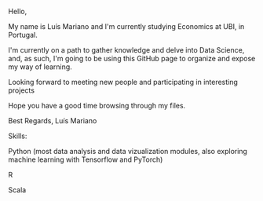 Hello,

My name is Luís Mariano
and I'm currently studying
Economics at UBI, in Portugal.

I'm currently on a path to
gather knowledge and delve into
Data Science, and, as such, 
I'm going to be using 
this GitHub page to organize
and expose my way of learning.

Looking forward to meeting
new people and participating
in interesting projects

Hope you have a good time
browsing through my files.

Best Regards,
Luís Mariano

Skills: 
  
  Python
    (most data analysis
    and data vizualization modules,
    also exploring machine learning with
      Tensorflow and 
      PyTorch) 
  
  R
  
  Scala
